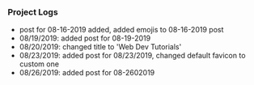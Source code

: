 ### Project Logs 
* post for 08-16-2019 added, added emojis to 08-16-2019 post
* 08/19/2019: added post for 08-19-2019
* 08/20/2019: changed title to 'Web Dev Tutorials'
* 08/23/2019: added post for 08/23/2019, changed default favicon to custom one
* 08/26/2019: added post for 08-2602019

